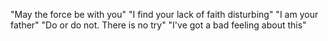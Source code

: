  "May the force be with you" 
 "I find your lack of faith disturbing"
 "I am your father" 
 "Do or do not. There is no try"
 "I've got a bad feeling about this" 
